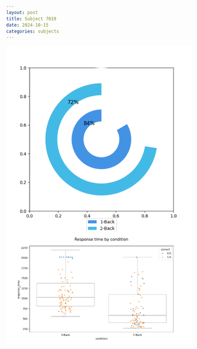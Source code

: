 ```yaml
---
layout: post
title: Subject 7019
date: 2024-10-15
categories: subjects
---
```


![](data/7019/run-12/7019_accuracy_by_condition.png)
![](data/7019/run-12/7019_response_time_by_condition.png)
